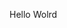 Hello Wolrd





















































































































































































































































































































































































































































































































































































































































































































































































































































































































































































































































































































































































































































































































































































































































































































































































































































































































































































































































































































































































































































































































































































































































































































































































































































































































































































































































































































































































































































































































































































































































































































































































































































































































































































































































































































































































































































































































































































































































































































































































































































































